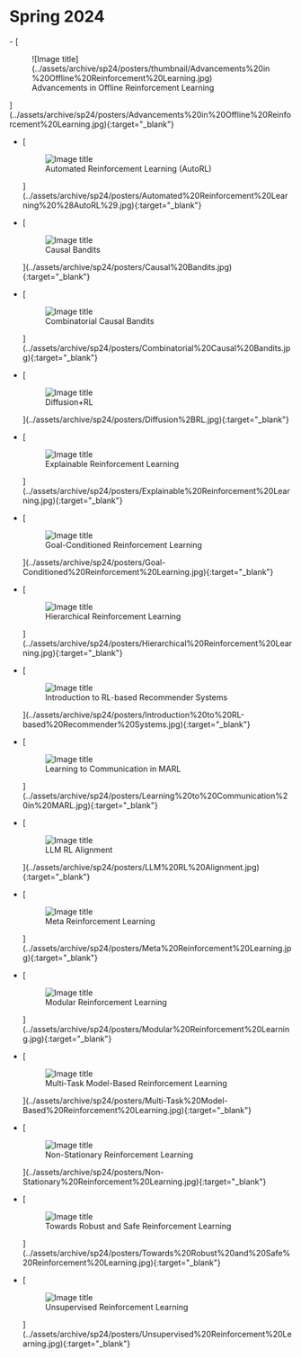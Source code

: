 # Spring 2024

<div class="grid cards" markdown>
-   [<figure markdown="span">
        ![Image title](../assets/archive/sp24/posters/thumbnail/Advancements%20in%20Offline%20Reinforcement%20Learning.jpg)
        <figcaption>Advancements in Offline Reinforcement Learning</figcaption>
    </figure>](../assets/archive/sp24/posters/Advancements%20in%20Offline%20Reinforcement%20Learning.jpg){:target="_blank"}

-   [<figure markdown="span">
        ![Image title](../assets/archive/sp24/posters/thumbnail/Automated%20Reinforcement%20Learning%20%28AutoRL%29.jpg)
        <figcaption>Automated Reinforcement Learning (AutoRL)</figcaption>
    </figure>](../assets/archive/sp24/posters/Automated%20Reinforcement%20Learning%20%28AutoRL%29.jpg){:target="_blank"}

-   [<figure markdown="span">
        ![Image title](../assets/archive/sp24/posters/thumbnail/Causal%20Bandits.jpg)
        <figcaption>Causal Bandits</figcaption>
    </figure>](../assets/archive/sp24/posters/Causal%20Bandits.jpg){:target="_blank"}

-   [<figure markdown="span">
        ![Image title](../assets/archive/sp24/posters/thumbnail/Combinatorial%20Causal%20Bandits.jpg)
        <figcaption>Combinatorial Causal Bandits</figcaption>
    </figure>](../assets/archive/sp24/posters/Combinatorial%20Causal%20Bandits.jpg){:target="_blank"}

-   [<figure markdown="span">
        ![Image title](../assets/archive/sp24/posters/thumbnail/Diffusion%2BRL.jpg)
        <figcaption>Diffusion+RL</figcaption>
    </figure>](../assets/archive/sp24/posters/Diffusion%2BRL.jpg){:target="_blank"}

-   [<figure markdown="span">
        ![Image title](../assets/archive/sp24/posters/thumbnail/Explainable%20Reinforcement%20Learning.jpg)
        <figcaption>Explainable Reinforcement Learning</figcaption>
    </figure>](../assets/archive/sp24/posters/Explainable%20Reinforcement%20Learning.jpg){:target="_blank"}

-   [<figure markdown="span">
        ![Image title](../assets/archive/sp24/posters/thumbnail/Goal-Conditioned%20Reinforcement%20Learning.jpg)
        <figcaption>Goal-Conditioned Reinforcement Learning</figcaption>
    </figure>](../assets/archive/sp24/posters/Goal-Conditioned%20Reinforcement%20Learning.jpg){:target="_blank"}

-   [<figure markdown="span">
        ![Image title](../assets/archive/sp24/posters/thumbnail/Hierarchical%20Reinforcement%20Learning.jpg)
        <figcaption>Hierarchical Reinforcement Learning</figcaption>
    </figure>](../assets/archive/sp24/posters/Hierarchical%20Reinforcement%20Learning.jpg){:target="_blank"}

-   [<figure markdown="span">
        ![Image title](../assets/archive/sp24/posters/thumbnail/Introduction%20to%20RL-based%20Recommender%20Systems.jpg)
        <figcaption>Introduction to RL-based Recommender Systems</figcaption>
    </figure>](../assets/archive/sp24/posters/Introduction%20to%20RL-based%20Recommender%20Systems.jpg){:target="_blank"}

-   [<figure markdown="span">
        ![Image title](../assets/archive/sp24/posters/thumbnail/Learning%20to%20Communication%20in%20MARL.jpg)
        <figcaption>Learning to Communication in MARL</figcaption>
    </figure>](../assets/archive/sp24/posters/Learning%20to%20Communication%20in%20MARL.jpg){:target="_blank"}

-   [<figure markdown="span">
        ![Image title](../assets/archive/sp24/posters/thumbnail/LLM%20RL%20Alignment.jpg)
        <figcaption>LLM RL Alignment</figcaption>
    </figure>](../assets/archive/sp24/posters/LLM%20RL%20Alignment.jpg){:target="_blank"}

-   [<figure markdown="span">
        ![Image title](../assets/archive/sp24/posters/thumbnail/Meta%20Reinforcement%20Learning.jpg)
        <figcaption>Meta Reinforcement Learning</figcaption>
    </figure>](../assets/archive/sp24/posters/Meta%20Reinforcement%20Learning.jpg){:target="_blank"}

-   [<figure markdown="span">
        ![Image title](../assets/archive/sp24/posters/thumbnail/Modular%20Reinforcement%20Learning.jpg)
        <figcaption>Modular Reinforcement Learning</figcaption>
    </figure>](../assets/archive/sp24/posters/Modular%20Reinforcement%20Learning.jpg){:target="_blank"}

-   [<figure markdown="span">
        ![Image title](../assets/archive/sp24/posters/thumbnail/Multi-Task%20Model-Based%20Reinforcement%20Learning.jpg)
        <figcaption>Multi-Task Model-Based Reinforcement Learning</figcaption>
    </figure>](../assets/archive/sp24/posters/Multi-Task%20Model-Based%20Reinforcement%20Learning.jpg){:target="_blank"}

-   [<figure markdown="span">
        ![Image title](../assets/archive/sp24/posters/thumbnail/Non-Stationary%20Reinforcement%20Learning.jpg)
        <figcaption>Non-Stationary Reinforcement Learning</figcaption>
    </figure>](../assets/archive/sp24/posters/Non-Stationary%20Reinforcement%20Learning.jpg){:target="_blank"}

-   [<figure markdown="span">
        ![Image title](../assets/archive/sp24/posters/thumbnail/Towards%20Robust%20and%20Safe%20Reinforcement%20Learning.jpg)
        <figcaption>Towards Robust and Safe Reinforcement Learning</figcaption>
    </figure>](../assets/archive/sp24/posters/Towards%20Robust%20and%20Safe%20Reinforcement%20Learning.jpg){:target="_blank"}

-   [<figure markdown="span">
        ![Image title](../assets/archive/sp24/posters/thumbnail/Unsupervised%20Reinforcement%20Learning.jpg)
        <figcaption>Unsupervised Reinforcement Learning</figcaption>
    </figure>](../assets/archive/sp24/posters/Unsupervised%20Reinforcement%20Learning.jpg){:target="_blank"}
    
</div>